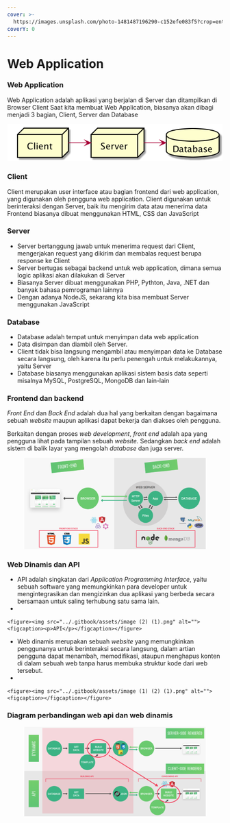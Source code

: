 ```yaml
---
cover: >-
  https://images.unsplash.com/photo-1481487196290-c152efe083f5?crop=entropy&cs=tinysrgb&fm=jpg&ixid=MnwxOTcwMjR8MHwxfHNlYXJjaHw5fHx3ZWJzaXRlfGVufDB8fHx8MTY1OTM1NjE2NA&ixlib=rb-1.2.1&q=80
coverY: 0
---
```


# Web Application

### Web Application

Web Application adalah aplikasi yang berjalan di Server dan ditampilkan di Browser Client Saat kita membuat Web Application, biasanya akan dibagi menjadi 3 bagian, Client, Server dan Database

![Diagram Web Application](../.gitbook/assets/webapp.png)

### Client

Client merupakan user interface atau bagian frontend dari web application, yang digunakan oleh pengguna web application. Client digunakan untuk berinteraksi dengan Server, baik itu mengirim data atau menerima data Frontend biasanya dibuat menggunakan HTML, CSS dan JavaScript

### Server

* Server bertanggung jawab untuk menerima request dari Client, mengerjakan request yang dikirim dan membalas request berupa response ke Client
* Server bertugas sebagai backend untuk web application, dimana semua logic aplikasi akan dilakukan di Server&#x20;
* Biasanya Server dibuat menggunakan PHP, Pythton, Java, .NET dan banyak bahasa pemrograman lainnya&#x20;
* Dengan adanya NodeJS, sekarang kita bisa membuat Server menggunakan JavaScript

### Database

* Database adalah tempat untuk menyimpan data web application
* Data disimpan dan diambil oleh Server.
* Client tidak bisa langsung mengambil atau menyimpan data ke Database secara langsung, oleh karena itu perlu penengah untuk melakukannya, yaitu Server
* Database biasanya menggunakan aplikasi sistem basis data seperti misalnya MySQL, PostgreSQL, MongoDB dan lain-lain

### Frontend dan backend

_Front End_ dan _Back End_ adalah dua hal yang berkaitan dengan bagaimana sebuah _website_ maupun aplikasi dapat bekerja dan diakses oleh pengguna.

Berkaitan dengan proses _web development_, _front end_ adalah apa yang pengguna lihat pada tampilan sebuah _website._ Sedangkan _back end_ adalah sistem di balik layar yang mengolah _database_ dan juga server.

<figure><img src="../.gitbook/assets/image (3).png" alt=""><figcaption></figcaption></figure>

### Web Dinamis dan API

* API adalah singkatan dari _Application Programming Interface_, yaitu sebuah software yang memungkinkan para developer untuk mengintegrasikan dan mengizinkan dua aplikasi yang berbeda secara bersamaan untuk saling terhubung satu sama lain.
*

    <figure><img src="../.gitbook/assets/image (2) (1).png" alt=""><figcaption><p>API</p></figcaption></figure>
* Web dinamis merupakan sebuah _website_ yang memungkinkan penggunanya untuk berinteraksi secara langsung, dalam artian pengguna dapat menambah, memodifikasi, ataupun menghapus konten di dalam sebuah web tanpa harus membuka struktur kode dari web tersebut.&#x20;
*

    <figure><img src="../.gitbook/assets/image (1) (2) (1).png" alt=""><figcaption></figcaption></figure>

### Diagram perbandingan web api dan web dinamis

<figure><img src="../.gitbook/assets/image (1) (1).png" alt=""><figcaption></figcaption></figure>
